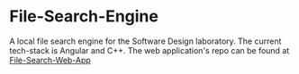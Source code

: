 # File-Search-Engine
A local file search engine for the Software Design laboratory. The current tech-stack is Angular and C++.
The web application's repo can be found at [File-Search-Web-App](https://github.com/TudorPasca/File-Search-Web-App)
